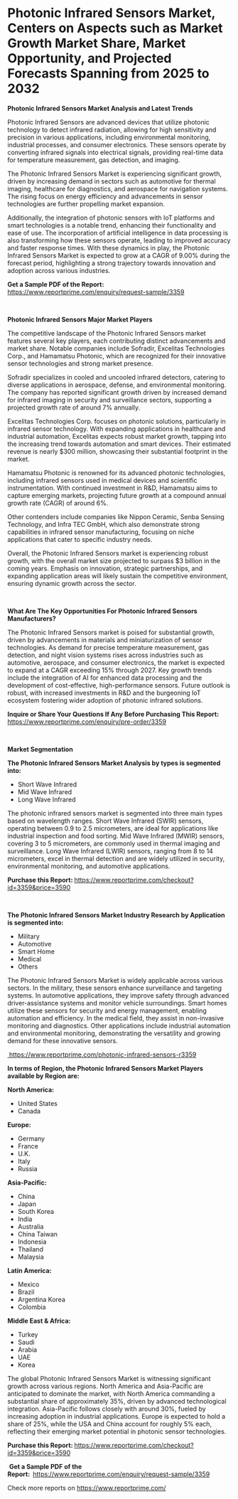 <p><h1>Photonic Infrared Sensors Market, Centers on Aspects such as Market Growth Market Share, Market Opportunity, and Projected Forecasts Spanning from 2025 to 2032</h1></p><p><strong>Photonic Infrared Sensors Market Analysis and Latest Trends</strong></p>
<p><p>Photonic Infrared Sensors are advanced devices that utilize photonic technology to detect infrared radiation, allowing for high sensitivity and precision in various applications, including environmental monitoring, industrial processes, and consumer electronics. These sensors operate by converting infrared signals into electrical signals, providing real-time data for temperature measurement, gas detection, and imaging.</p><p>The Photonic Infrared Sensors Market is experiencing significant growth, driven by increasing demand in sectors such as automotive for thermal imaging, healthcare for diagnostics, and aerospace for navigation systems. The rising focus on energy efficiency and advancements in sensor technologies are further propelling market expansion.</p><p>Additionally, the integration of photonic sensors with IoT platforms and smart technologies is a notable trend, enhancing their functionality and ease of use. The incorporation of artificial intelligence in data processing is also transforming how these sensors operate, leading to improved accuracy and faster response times. With these dynamics in play, the Photonic Infrared Sensors Market is expected to grow at a CAGR of 9.00% during the forecast period, highlighting a strong trajectory towards innovation and adoption across various industries.</p></p>
<p><strong>Get a Sample PDF of the Report:&nbsp;</strong> <a href="https://www.reportprime.com/enquiry/request-sample/3359?utm_campaign=2455&utm_medium=2&utm_source=Github&utm_content=ia&utm_term=18032025&utm_id=photonic-infrared-sensors">https://www.reportprime.com/enquiry/request-sample/3359</a></p>
<p>&nbsp;</p>
<p><strong>Photonic Infrared Sensors Major Market Players</strong></p>
<p><p>The competitive landscape of the Photonic Infrared Sensors market features several key players, each contributing distinct advancements and market share. Notable companies include Sofradir, Excelitas Technologies Corp., and Hamamatsu Photonic, which are recognized for their innovative sensor technologies and strong market presence.</p><p>Sofradir specializes in cooled and uncooled infrared detectors, catering to diverse applications in aerospace, defense, and environmental monitoring. The company has reported significant growth driven by increased demand for infrared imaging in security and surveillance sectors, supporting a projected growth rate of around 7% annually.</p><p>Excelitas Technologies Corp. focuses on photonic solutions, particularly in infrared sensor technology. With expanding applications in healthcare and industrial automation, Excelitas expects robust market growth, tapping into the increasing trend towards automation and smart devices. Their estimated revenue is nearly $300 million, showcasing their substantial footprint in the market.</p><p>Hamamatsu Photonic is renowned for its advanced photonic technologies, including infrared sensors used in medical devices and scientific instrumentation. With continued investment in R&D, Hamamatsu aims to capture emerging markets, projecting future growth at a compound annual growth rate (CAGR) of around 6%.</p><p>Other contenders include companies like Nippon Ceramic, Senba Sensing Technology, and Infra TEC GmbH, which also demonstrate strong capabilities in infrared sensor manufacturing, focusing on niche applications that cater to specific industry needs.</p><p>Overall, the Photonic Infrared Sensors market is experiencing robust growth, with the overall market size projected to surpass $3 billion in the coming years. Emphasis on innovation, strategic partnerships, and expanding application areas will likely sustain the competitive environment, ensuring dynamic growth across the sector.</p></p>
<p>&nbsp;</p>
<p><strong>What Are The Key Opportunities For Photonic Infrared Sensors Manufacturers?</strong></p>
<p><p>The Photonic Infrared Sensors market is poised for substantial growth, driven by advancements in materials and miniaturization of sensor technologies. As demand for precise temperature measurement, gas detection, and night vision systems rises across industries such as automotive, aerospace, and consumer electronics, the market is expected to expand at a CAGR exceeding 15% through 2027. Key growth trends include the integration of AI for enhanced data processing and the development of cost-effective, high-performance sensors. Future outlook is robust, with increased investments in R&D and the burgeoning IoT ecosystem fostering wider adoption of photonic infrared solutions.</p></p>
<p><strong>Inquire or Share Your Questions If Any Before Purchasing This Report:</strong> <a href="https://www.reportprime.com/enquiry/pre-order/3359?utm_campaign=2455&utm_medium=2&utm_source=Github&utm_content=ia&utm_term=18032025&utm_id=photonic-infrared-sensors">https://www.reportprime.com/enquiry/pre-order/3359</a></p>
<p>&nbsp;</p>
<p><strong>Market Segmentation</strong></p>
<p><strong>The Photonic Infrared Sensors Market Analysis by types is segmented into:</strong></p>
<p><ul><li>Short Wave Infrared</li><li>Mid Wave Infrared</li><li>Long Wave Infrared</li></ul></p>
<p><p>The photonic infrared sensors market is segmented into three main types based on wavelength ranges. Short Wave Infrared (SWIR) sensors, operating between 0.9 to 2.5 micrometers, are ideal for applications like industrial inspection and food sorting. Mid Wave Infrared (MWIR) sensors, covering 3 to 5 micrometers, are commonly used in thermal imaging and surveillance. Long Wave Infrared (LWIR) sensors, ranging from 8 to 14 micrometers, excel in thermal detection and are widely utilized in security, environmental monitoring, and automotive applications.</p></p>
<p><strong>Purchase this Report:&nbsp;</strong><a href="https://www.reportprime.com/checkout?id=3359&price=3590&utm_campaign=2455&utm_medium=2&utm_source=Github&utm_content=ia&utm_term=18032025&utm_id=photonic-infrared-sensors">https://www.reportprime.com/checkout?id=3359&price=3590</a></p>
<p>&nbsp;</p>
<p><strong>The Photonic Infrared Sensors Market Industry Research by Application is segmented into:</strong></p>
<p><ul><li>Military</li><li>Automotive</li><li>Smart Home</li><li>Medical</li><li>Others</li></ul></p>
<p><p>The Photonic Infrared Sensors Market is widely applicable across various sectors. In the military, these sensors enhance surveillance and targeting systems. In automotive applications, they improve safety through advanced driver-assistance systems and monitor vehicle surroundings. Smart homes utilize these sensors for security and energy management, enabling automation and efficiency. In the medical field, they assist in non-invasive monitoring and diagnostics. Other applications include industrial automation and environmental monitoring, demonstrating the versatility and growing demand for these innovative sensors.</p></p>
<p><a href="https://www.reportprime.com/photonic-infrared-sensors-r3359?utm_campaign=2455&utm_medium=2&utm_source=Github&utm_content=ia&utm_term=18032025&utm_id=photonic-infrared-sensors">&nbsp;https://www.reportprime.com/photonic-infrared-sensors-r3359</a></p>
<p><strong>In terms of Region, the Photonic Infrared Sensors Market Players available by Region are:</strong></p>
<p>
    <p> <strong> North America: </strong>
        <ul>
            <li>United States</li>
            <li>Canada</li>
        </ul>
        </p> 
    <p> <strong> Europe: </strong>
        <ul>
            <li>Germany</li>
            <li>France</li>
            <li>U.K.</li>
            <li>Italy</li>
            <li>Russia</li>
        </ul>
        </p> 
    <p> <strong> Asia-Pacific: </strong>
        <ul>
            <li>China</li>
            <li>Japan</li>
            <li>South Korea</li>
            <li>India</li>
            <li>Australia</li>
            <li>China Taiwan</li>
            <li>Indonesia</li>
            <li>Thailand</li>
            <li>Malaysia</li>
        </ul>
        </p> 
    <p> <strong> Latin America: </strong>
        <ul>
            <li>Mexico</li>
            <li>Brazil</li>
            <li>Argentina Korea</li>
            <li>Colombia</li>
        </ul>
        </p> 
    <p> <strong> Middle East & Africa: </strong>
        <ul>
            <li>Turkey</li>
            <li>Saudi</li>
            <li>Arabia</li>
            <li>UAE</li>
            <li>Korea</li>
        </ul>
    </p>
    </p>
<p><p>The global Photonic Infrared Sensors Market is witnessing significant growth across various regions. North America and Asia-Pacific are anticipated to dominate the market, with North America commanding a substantial share of approximately 35%, driven by advanced technological integration. Asia-Pacific follows closely with around 30%, fueled by increasing adoption in industrial applications. Europe is expected to hold a share of 25%, while the USA and China account for roughly 5% each, reflecting their emerging market potential in photonic sensor technologies.</p></p>
<p><strong>Purchase this Report: </strong><a href="https://www.reportprime.com/checkout?id=3359&price=3590&utm_campaign=2455&utm_medium=2&utm_source=Github&utm_content=ia&utm_term=18032025&utm_id=photonic-infrared-sensors">https://www.reportprime.com/checkout?id=3359&price=3590</a></p>
<p>&nbsp;<strong>Get a Sample PDF of the Report:&nbsp;&nbsp;</strong><a href="https://www.reportprime.com/enquiry/request-sample/3359?utm_campaign=2455&utm_medium=2&utm_source=Github&utm_content=ia&utm_term=18032025&utm_id=photonic-infrared-sensors">https://www.reportprime.com/enquiry/request-sample/3359</a></p>
<p><strong></strong></p>
<p>Check more reports on <a href="https://www.reportprime.com/?utm_campaign=2455&utm_medium=2&utm_source=Github&utm_content=ia&utm_term=18032025&utm_id=photonic-infrared-sensors">https://www.reportprime.com/</a></p>